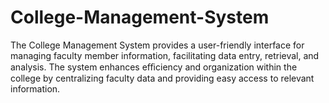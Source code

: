 # College-Management-System
The College Management System provides a user-friendly interface for managing faculty member information, facilitating data entry, retrieval, and analysis. The system enhances eﬃciency and organization within the college by centralizing faculty data and providing easy access to relevant information.
